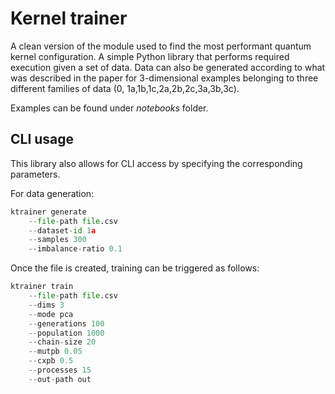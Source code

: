 # Kernel trainer

A clean version of the module used to find the most performant quantum kernel configuration. A simple Python library that performs required execution given a set of data. Data can also be generated according to what was described in the paper for 3-dimensional examples belonging to three different families of data (0, 1a,1b,1c,2a,2b,2c,3a,3b,3c).

Examples can be found under _notebooks_ folder.

## CLI usage

This library also allows for CLI access by specifying the corresponding parameters.

For data generation:
```py
ktrainer generate 
    --file-path file.csv
    --dataset-id 1a
    --samples 300
    --imbalance-ratio 0.1
```

Once the file is created, training can be triggered as follows:
```py
ktrainer train 
    --file-path file.csv
    --dims 3
    --mode pca
    --generations 100
    --population 1000
    --chain-size 20
    --mutpb 0.05
    --cxpb 0.5
    --processes 15 
    --out-path out
```
